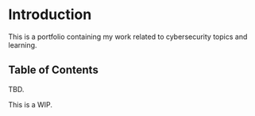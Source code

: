 # Introduction
This is a portfolio containing my work related to cybersecurity topics and learning. 

## Table of Contents
TBD.

This is a WIP.
